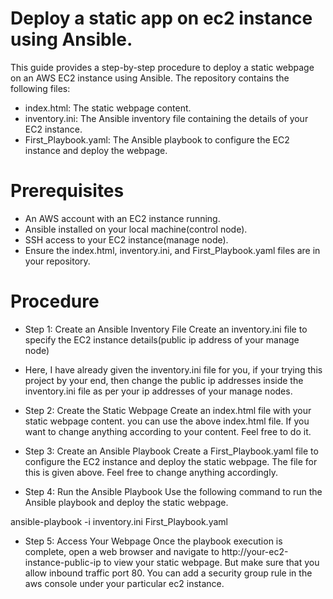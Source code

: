 # Deploy a static app on ec2 instance using Ansible.

This guide provides a step-by-step procedure to deploy a static webpage on an AWS EC2 instance using Ansible. The repository contains the following files:

- index.html: The static webpage content.
- inventory.ini: The Ansible inventory file containing the details of your EC2 instance.
- First_Playbook.yaml: The Ansible playbook to configure the EC2 instance and deploy the webpage.

# Prerequisites

- An AWS account with an EC2 instance running.
- Ansible installed on your local machine(control node).
- SSH access to your EC2 instance(manage node).
- Ensure the index.html, inventory.ini, and First_Playbook.yaml files are in your repository.

# Procedure

- Step 1: Create an Ansible Inventory File
Create an inventory.ini file to specify the EC2 instance details(public ip address of your manage node)

- Here, I have already given the inventory.ini file for you, if your trying this project by your end, then change the public ip addresses inside the inventory.ini file as per your ip addresses of your manage nodes.

- Step 2: Create the Static Webpage
Create an index.html file with your static webpage content. you can use the above index.html file. If you want to change anything according to your content. Feel free to do it.

- Step 3: Create an Ansible Playbook
Create a First_Playbook.yaml file to configure the EC2 instance and deploy the static webpage. The file  for this is given above. Feel free to change anything accordingly.

- Step 4: Run the Ansible Playbook
Use the following command to run the Ansible playbook and deploy the static webpage.

ansible-playbook -i inventory.ini First_Playbook.yaml

- Step 5: Access Your Webpage
Once the playbook execution is complete, open a web browser and navigate to http://your-ec2-instance-public-ip to view your static webpage. But make sure that you allow inbound traffic port 80. You can add a security group rule in the aws console under your particular ec2 instance.

